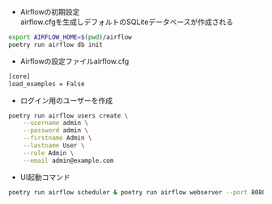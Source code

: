 - Airflowの初期設定  
airflow.cfgを生成しデフォルトのSQLiteデータベースが作成される  
```bash
export AIRFLOW_HOME=$(pwd)/airflow
poetry run airflow db init
```

- Airflowの設定ファイルairflow.cfg
```bash
[core]
load_examples = False
```

- ログイン用のユーザーを作成
```bash
poetry run airflow users create \
    --username admin \
    --password admin \
    --firstname Admin \
    --lastname User \
    --role Admin \
    --email admin@example.com
```
- UI起動コマンド  
```bash
poetry run airflow scheduler & poetry run airflow webserver --port 8080
```